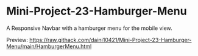 # **Mini-Project-23-Hamburger-Menu**

A Responsive Navbar with a hamburger menu for the mobile view.

Preview: https://raw.githack.com/daini10421/Mini-Project-23-Hamburger-Menu/main/HamburgerMenu.html




